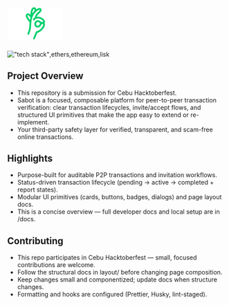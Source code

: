 # <img src="public/logo2-dark.svg" alt="Sabot logo" width="128" />

!["tech stack"](https://skills.syvixor.com/api/icons?perline=15&i=googlegemini,nextjs,typescript,supabase,tailwindcss,shadcnui,zustand),ethers,ethereum,lisk

## Project Overview

- This repository is a submission for Cebu Hacktoberfest.
- Sabot is a focused, composable platform for peer-to-peer transaction verification: clear transaction lifecycles, invite/accept flows, and structured UI primitives that make the app easy to extend or re-implement.
- Your third-party safety layer for verified, transparent, and scam-free online transactions.

## Highlights

- Purpose-built for auditable P2P transactions and invitation workflows.
- Status-driven transaction lifecycle (pending → active → completed + report states).
- Modular UI primitives (cards, buttons, badges, dialogs) and page layout docs.
- This is a concise overview — full developer docs and local setup are in /docs.

## Contributing

- This repo participates in Cebu Hacktoberfest — small, focused contributions are welcome.
- Follow the structural docs in layout/ before changing page composition.
- Keep changes small and componentized; update docs when structure changes.
- Formatting and hooks are configured (Prettier, Husky, lint-staged).

